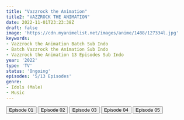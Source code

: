 ```yaml
---
title: "Vazzrock the Animation"
title2: "VAZZROCK THE ANIMATION"
date: 2022-11-01T23:23:38Z
draft: false
image: 'https://cdn.myanimelist.net/images/anime/1488/127334l.jpg'
keywords:
- Vazzrock the Animation Batch Sub Indo
- Batch Vazzrock the Animation Sub Indo
- Vazzrock the Animation 13 Episodes Sub Indo
year: '2022'
type: 'TV'
status: 'Ongoing'
episodes: '5/13 Episodes'
genre:
- Idols (Male)
- Music
---
```


<div class="d-g gg-5 gtc-r ai-c">
<button onclick="window.open('?arc=eeTdihLIsV_20221004/1/MP4/Kuramanime-VAZROK-01-480p-BGlobal','_blank')">Episode 01</button>
<button onclick="window.open('?arc=YgvcgfutHV_20221011/2/MP4/Kuramanime-VAZROK-02-480p-BGlobal','_blank')">Episode 02</button>
<button onclick="window.open('?arc=3YwQmjong3_20221018/3/MP4/Kuramanime-VAZROK-03-480p-BGlobal','_blank')">Episode 03</button>
<button onclick="window.open('?arc=UP6oiuVKVy_20221025/4/MP4/Kuramanime-VAZROK-04-480p-BGlobal','_blank')">Episode 04</button>
<button onclick="window.open('?arc=xINezzGrVt_20221101/5/MP4/Kuramanime-VAZROK-05-480p-BGlobal','_blank')">Episode 05</button>
</div>